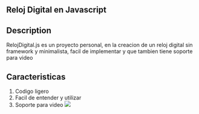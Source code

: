 ## Reloj Digital en Javascript

## Description
RelojDigital.js es un proyecto personal, en la creacion de un reloj digital sin framework y minimalista, facil de implementar y que tambien tiene soporte para video

## Caracteristicas

 1. Codigo ligero
 2. Facil de entender y utilizar
 3. Soporte para video
![](https://github.com/petrunkito/relojDigital/tree/master/img/img.png)